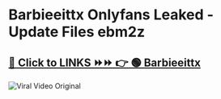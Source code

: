 
 # Barbieeittx Onlyfans Leaked - Update Files ebm2z

## <h2><a href="https://clipsfans.com/Barbieeittx&ref=git">🔗 Click to LINKS ⏩⏩ 👉 🟢 Barbieeittx </a></h2>

<a href="https://clipsfans.com/Barbieeittx&ref=git" rel="nofollow" data-target="animated-image.originalLink"><img src="https://i.ibb.co.com/xMMVF88/686577567.gif" alt="Viral Video Original" style="max-width: 100%; display: inline-block;" data-target="animated-image.originalImage"></a>

